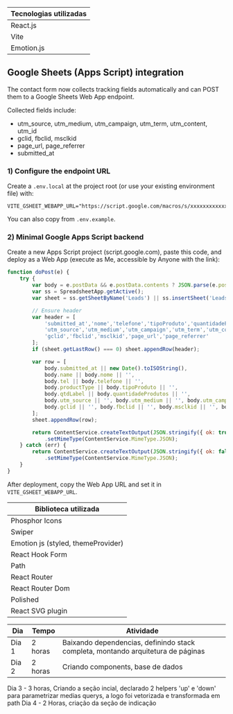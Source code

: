 | Tecnologias utilizadas |
| --- |
| React.js |
| Vite |
| Emotion.js |

## Google Sheets (Apps Script) integration

The contact form now collects tracking fields automatically and can POST them to a Google Sheets Web App endpoint.

Collected fields include:
- utm_source, utm_medium, utm_campaign, utm_term, utm_content, utm_id
- gclid, fbclid, msclkid
- page_url, page_referrer
- submitted_at

### 1) Configure the endpoint URL

Create a `.env.local` at the project root (or use your existing environment file) with:

```
VITE_GSHEET_WEBAPP_URL="https://script.google.com/macros/s/xxxxxxxxxxxxxxxx/exec"
```

You can also copy from `.env.example`.

### 2) Minimal Google Apps Script backend

Create a new Apps Script project (script.google.com), paste this code, and deploy as a Web App (execute as Me, accessible by Anyone with the link):

```javascript
function doPost(e) {
	try {
		var body = e.postData && e.postData.contents ? JSON.parse(e.postData.contents) : {};
		var ss = SpreadsheetApp.getActive();
		var sheet = ss.getSheetByName('Leads') || ss.insertSheet('Leads');

		// Ensure header
		var header = [
			'submitted_at','nome','telefone','tipoProduto','quantidadeProdutos',
			'utm_source','utm_medium','utm_campaign','utm_term','utm_content','utm_id',
			'gclid','fbclid','msclkid','page_url','page_referrer'
		];
		if (sheet.getLastRow() === 0) sheet.appendRow(header);

		var row = [
			body.submitted_at || new Date().toISOString(),
			body.name || body.nome || '',
			body.tel || body.telefone || '',
			body.productType || body.tipoProduto || '',
			body.qtdLabel || body.quantidadeProdutos || '',
			body.utm_source || '', body.utm_medium || '', body.utm_campaign || '', body.utm_term || '', body.utm_content || '', body.utm_id || '',
			body.gclid || '', body.fbclid || '', body.msclkid || '', body.page_url || '', body.page_referrer || ''
		];
		sheet.appendRow(row);

		return ContentService.createTextOutput(JSON.stringify({ ok: true }))
			.setMimeType(ContentService.MimeType.JSON);
	} catch (err) {
		return ContentService.createTextOutput(JSON.stringify({ ok: false, error: String(err) }))
			.setMimeType(ContentService.MimeType.JSON);
	}
}
```

After deployment, copy the Web App URL and set it in `VITE_GSHEET_WEBAPP_URL`.


| Biblioteca utilizada |
| --- |
| Phosphor Icons |
| Swiper |
| Emotion js (styled, themeProvider) |
| React Hook Form |
| Path |
| React Router |
| React Router Dom |
| Polished |
| React SVG plugin |


| Dia | Tempo | Atividade |
| --- | --- | --- |
| Dia 1 | 2 horas | Baixando dependencias, definindo stack completa, montando arquitetura de páginas |
| Dia 2 | 2 horas | Criando components, base de dados |
Dia 3 - 3 horas, Criando a seção incial, declarado 2 helpers 'up' e 'down' para parametrizar medias querys, a logo foi vetorizada e transformada em path
Dia 4 - 2 Horas, criação da seção de indicação

